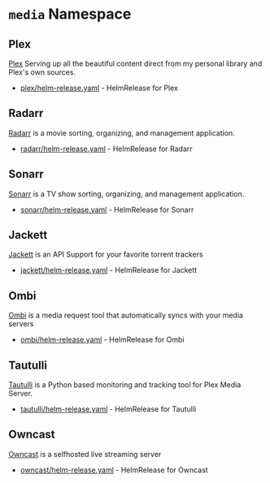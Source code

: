 # `media` Namespace

## Plex

[Plex](https://www.plex.tv/) Serving up all the beautiful content direct from my personal library and Plex's own sources.

- [plex/helm-release.yaml](plex/helm-release.yaml) - HelmRelease for Plex

## Radarr

[Radarr](https://radarr.video/) is a movie sorting, organizing, and management application.

- [radarr/helm-release.yaml](radarr/helm-release.yaml) - HelmRelease for Radarr

## Sonarr

[Sonarr](https://sonarr.tv/) is a TV show sorting, organizing, and management application.

- [sonarr/helm-release.yaml](sonarr/helm-release.yaml) - HelmRelease for Sonarr

## Jackett

[Jackett](https://github.com/Jackett/Jackett) is an API Support for your favorite torrent trackers

- [jackett/helm-release.yaml](jackett/helm-release.yaml) - HelmRelease for Jackett

## Ombi

[Ombi](https://ombi.io) is a media request tool that automatically syncs with your media servers

- [ombi/helm-release.yaml](ombi/helm-release.yaml) - HelmRelease for Ombi

## Tautulli

[Tautulli](https://tautulli.com) is a Python based monitoring and tracking tool for Plex Media Server.

- [tautulli/helm-release.yaml](tautulli/helm-release.yaml) - HelmRelease for Tautulli

## Owncast

[Owncast](https://owncast.online) is a selfhosted live streaming server

- [owncast/helm-release.yaml](owncast/helm-release.yaml) - HelmRelease for Owncast
